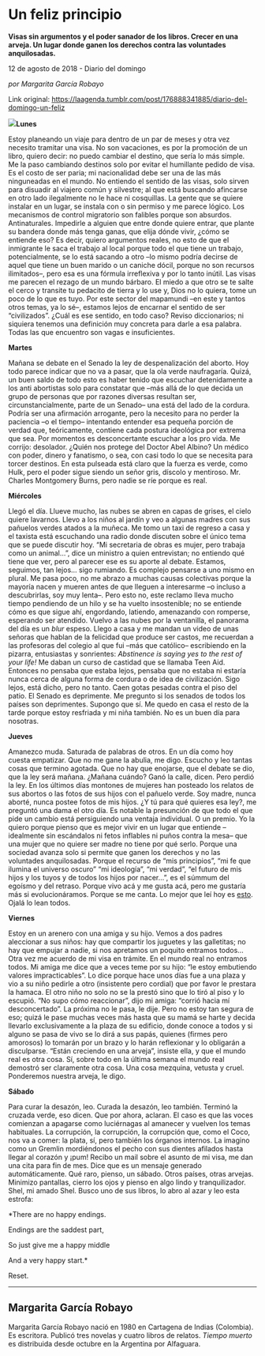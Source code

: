 # Un feliz principio

**Visas sin argumentos y el poder sanador de los libros. Crecer en una arveja. Un lugar donde ganen los derechos contra las voluntades anquilosadas.**

12 de agosto de 2018 - Diario del domingo

_por Margarita García Robayo_

Link original: https://laagenda.tumblr.com/post/176888341885/diario-del-domingo-un-feliz

![](https://64.media.tumblr.com/d4accb63e40ed4060a49480e4dcfa9a7/tumblr_inline_pdd9lxPCBS1t6q87u_500.jpg)**Lunes**  

Estoy planeando un viaje para dentro de un par de meses y otra vez necesito tramitar una visa. No son vacaciones, es por la promoción de un libro, quiero decir: no puedo cambiar el destino, que sería lo más simple. Me la paso cambiando destinos solo por evitar el humillante pedido de visa. Es el costo de ser paria; mi nacionalidad debe ser una de las más ninguneadas en el mundo. No entiendo el sentido de las visas, solo sirven para disuadir al viajero común y silvestre; al que está buscando afincarse en otro lado ilegalmente no le hace ni cosquillas. La gente que se quiere instalar en un lugar, se instala con o sin permiso y me parece lógico. Los mecanismos de control migratorio son falibles porque son absurdos. Antinaturales. Impedirle a alguien que entre donde quiere entrar, que plante su bandera donde más tenga ganas, que elija dónde vivir, ¿cómo se entiende eso? Es decir, quiero argumentos reales, no esto de que el inmigrante le saca el trabajo al local porque todo el que tiene un trabajo, potencialmente, se lo está sacando a otro –lo mismo podría decirse de aquel que tiene un buen marido o un caniche dócil, porque no son recursos ilimitados–, pero esa es una fórmula irreflexiva y por lo tanto inútil. Las visas me parecen el rezago de un mundo bárbaro. El miedo a que otro se te salte el cerco y transite tu pedacito de tierra y lo use y, Dios no lo quiera, tome un poco de lo que es tuyo. Por este sector del mapamundi –en este y tantos otros temas, ya lo sé–, estamos lejos de encarnar el sentido de ser “civilizados”. ¿Cuál es ese sentido, en todo caso? Reviso diccionarios; ni siquiera tenemos una definición muy concreta para darle a esa palabra. Todas las que encuentro son vagas e insuficientes. 

**Martes**  

Mañana se debate en el Senado la ley de despenalización del aborto. Hoy todo parece indicar que no va a pasar, que la ola verde naufragaría. Quizá, un buen saldo de todo esto es haber tenido que escuchar detenidamente a los anti abortistas solo para constatar que –más allá de lo que decida un grupo de personas que por razones diversas resultan ser, circunstancialmente, parte de un Senado– una está del lado de la cordura. Podría ser una afirmación arrogante, pero la necesito para no perder la paciencia –o el tiempo– intentando entender esa pequeña porción de verdad que, teóricamente, contiene cada postura ideológica por extrema que sea. Por momentos es desconcertante escuchar a los pro vida. Me corrijo: desolador. ¿Quién nos protege del Doctor Abel Albino? Un médico con poder, dinero y fanatismo, o sea, con casi todo lo que se necesita para torcer destinos. En esta pulseada está claro que la fuerza es verde, como Hulk, pero el poder sigue siendo un señor gris, díscolo y mentiroso. Mr. Charles Montgomery Burns, pero nadie se ríe porque es real. 

**Miércoles**  
 
Llegó el día. Llueve mucho, las nubes se abren en capas de grises, el cielo quiere lavarnos. Llevo a los niños al jardín y veo a algunas madres con sus pañuelos verdes atados a la muñeca. Me tomo un taxi de regreso a casa y el taxista está escuchando una radio donde discuten sobre el único tema que se puede discutir hoy. “Mi secretaria de obras es mujer, pero trabaja como un animal…”, dice un ministro a quien entrevistan; no entiendo qué tiene que ver, pero al parecer ese es su aporte al debate. Estamos, seguimos, tan lejos… sigo rumiando. Es complejo pensarse a uno mismo en plural. Me pasa poco, no me abrazo a muchas causas colectivas porque la mayoría nacen y mueren antes de que lleguen a interesarme –o incluso a descubrirlas, soy muy lenta–. Pero esto no, este reclamo lleva mucho tiempo pendiendo de un hilo y se ha vuelto insostenible; no se entiende cómo es que sigue ahí, engordando, latiendo, amenazando con romperse, esperando ser atendido. Vuelvo a las nubes por la ventanilla, el panorama del día es un *blur* espeso. Llego a casa y me mandan un video de unas señoras que hablan de la felicidad que produce ser castos, me recuerdan a las profesoras del colegio al que fui –más que católico– escribiendo en la pizarra, entusiastas y sonrientes: *Abstinence is saying yes to the rest of your life!* Me daban un curso de castidad que se llamaba Teen Aid. Entonces no pensaba que estaba lejos, pensaba que no estaba ni estaría nunca cerca de alguna forma de cordura o de idea de civilización. Sigo lejos, está dicho, pero no tanto. Caen gotas pesadas contra el piso del patio. El Senado es deprimente. Me pregunto si los senados de todos los países son deprimentes. Supongo que sí. Me quedo en casa el resto de la tarde porque estoy resfriada y mi niña también. No es un buen día para nosotras. 

**Jueves**  

Amanezco muda. Saturada de palabras de otros. En un día como hoy cuesta empatizar. Que no me gane la abulia, me digo. Escucho y leo tantas cosas que termino agotada. Que no hay que enojarse, que el debate se dio, que la ley será mañana. ¿Mañana cuándo? Ganó la calle, dicen. Pero perdió la ley. En los últimos días montones de mujeres han posteado los relatos de sus abortos o las fotos de sus hijos con el pañuelo verde. Soy madre, nunca aborté, nunca postee fotos de mis hijos. ¿Y tú para qué quieres esa ley?, me preguntó una dama el otro día. Es notable la presunción de que todo el que pide un cambio está persiguiendo una ventaja individual. O un premio. Yo la quiero porque pienso que es mejor vivir en un lugar que entiende –idealmente sin escándalos ni fetos inflables ni puños contra la mesa– que una mujer que no quiere ser madre no tiene por qué serlo. Porque una sociedad avanza solo si permite que ganen los derechos y no las voluntades anquilosadas. Porque el recurso de “mis principios”, “mi fe que ilumina el universo oscuro” “mi ideología”, “mi verdad”, “el futuro de mis hijos y los tuyos y de todos los hijos por nacer…”, es el súmmum del egoísmo y del retraso. Porque vivo acá y me gusta acá, pero me gustaría más si evolucionáramos. Porque se me canta. Lo mejor que leí hoy es [esto](https://www.pagina12.com.ar/133962-impresiones-en-una-tarde-de-agobio). Ojalá lo lean todos.

**Viernes**  

Estoy en un arenero con una amiga y su hijo. Vemos a dos padres aleccionar a sus niños: hay que compartir los juguetes y las galletitas; no hay que empujar a nadie, si nos apretamos un poquito entramos todos… Otra vez me acuerdo de mi visa en trámite. En el mundo real no entramos todos. Mi amiga me dice que a veces teme por su hijo: “le estoy embutiendo valores impracticables”. Lo dice porque hace unos días fue a una plaza y vio a su niño pedirle a otro (insistente pero cordial) que por favor le prestara la hamaca. El otro niño no solo no se la prestó sino que lo tiró al piso y lo escupió. “No supo cómo reaccionar”, dijo mi amiga: “corrió hacia mí desconcertado”. La próxima no le pasa, le dije. Pero no estoy tan segura de eso; quizá le pase muchas veces más hasta que su mamá se harte y decida llevarlo exclusivamente a la plaza de su edificio, donde conoce a todos y si alguno se pasa de vivo se lo dirá a sus papás, quienes (firmes pero amorosos) lo tomarán por un brazo y lo harán reflexionar y lo obligarán a disculparse. “Están creciendo en una arveja”, insiste ella, y que el mundo real es otra cosa. Sí, sobre todo en la última semana el mundo real demostró ser claramente otra cosa. Una cosa mezquina, vetusta y cruel. Ponderemos nuestra arveja, le digo. 

**Sábado**  

Para curar la desazón, leo. Curada la desazón, leo también. Terminó la cruzada verde, eso dicen. Que por ahora, aclaran. El caso es que las voces comienzan a apagarse como luciérnagas al amanecer y vuelven los temas habituales. La corrupción, la corrupción, la corrupción que, como el Coco, nos va a comer: la plata, sí, pero también los órganos internos. La imagino como un Gremlin mordiéndonos el pecho con sus dientes afilados hasta llegar al corazón y ¡pum! Recibo un mail sobre el asunto de mi visa, me dan una cita para fin de mes. Dice que es un mensaje generado automáticamente. Qué raro, pienso, un sábado. Otros países, otras arvejas. Minimizo pantallas, cierro los ojos y pienso en algo lindo y tranquilizador. Shel, mi amado Shel. Busco uno de sus libros, lo abro al azar y leo esta estrofa: 

*There are no happy endings.  

Endings are the saddest part,  

So just give me a happy middle  

And a very happy start.*

Reset.

  




---

Margarita García Robayo
-----------------------

 Margarita García Robayo nació en 1980 en Cartagena de Indias (Colombia). Es escritora. Publicó tres novelas y cuatro libros de relatos. *Tiempo muerto* es distribuida desde octubre en la Argentina por Alfaguara.

